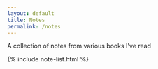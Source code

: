```yaml
---
layout: default
title: Notes
permalink: /notes
---
```

A collection of notes from various books I've read

{% include note-list.html %}